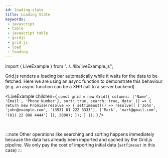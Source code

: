 ```yaml
---
id: loading-state
title: Loading State
keywords:
 - javascript
 - table
 - javascript table
 - gridjs
 - grid js
 - load
 - loading
---
```


import { LiveExample } from "../../lib/liveExample.js";

Grid.js renders a loading bar automatically while it waits for the data to be fetched. Here we are using an async 
function to demonstrate this behaviour (e.g. an async function can be a XHR call to a server backend)

<LiveExample children={
`
const grid = new Grid({
  columns: ['Name', 'Email', 'Phone Number'],
  sort: true,
  search: true,
  data: () => {
    return new Promise(resolve => {
      setTimeout(() =>
        resolve([
          ['John', 'john@example.com', '(353) 01 222 3333'],
          ['Mark', 'mark@gmail.com', '(01) 22 888 4444']
        ]), 2000);
    });
  }
});
`
} />  

<br/>

:::note
Other operations like searching and sorting happens immediately because the data has already been imported and cached
by the Grid.js pipeline. We only pay the cost of importing initial data (`setTimeout` in this case)
:::
